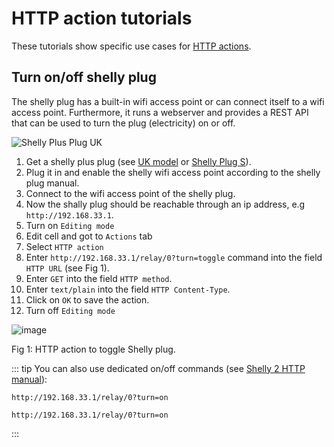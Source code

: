 # HTTP action tutorials

These tutorials show specific use cases for [HTTP actions](../08_actions.md#http-action).

## Turn on/off shelly plug

The shelly plug has a built-in wifi access point or can connect itself to a wifi access point. Furthermore, it runs a webserver and provides a REST API that can be used to turn the plug (electricity) on or off.

![Shelly Plus Plug UK](https://www.shelly.com/_Resources/Persistent/8/2/b/e/82beea31e4b257307de29a5671e3738113348abb/Shelly_Plus_PlugUK_x1-625x625.png)

1. Get a shelly plus plug (see [UK model](https://www.shelly.com/en-de/products/product-overview/shelly-plus-plug-uk) or [Shelly Plug S](https://www.amazon.de/s?k=shelly+s+plug&adgrpid=71094184076&hvadid=352674859116&hvdev=c&hvlocphy=1000739&hvnetw=g&hvqmt=e&hvrand=3009423075800256500&hvtargid=kwd-910071249511&hydadcr=1608_1721139&tag=googhydr08-21&ref=pd_sl_2xiktl7icw_e)).
2. Plug it in and enable the shelly wifi access point according to the shelly plug manual.
3. Connect to the wifi access point of the shelly plug. 
4. Now the shally plug should be reachable through an ip address, e.g ```http://192.168.33.1```.
5. Turn on ```Editing mode```
6. Edit cell and got to ```Actions``` tab
7. Select ```HTTP action```
8. Enter ```http://192.168.33.1/relay/0?turn=toggle``` command into the field ```HTTP URL``` (see Fig 1).
9. Enter ```GET``` into the field ```HTTP method```.
10. Enter ```text/plain``` into the field ```HTTP Content-Type```.
9. Click on ```OK``` to save the action.
10. Turn off ```Editing mode```

![image](https://github.com/asterics/AsTeRICS-Grid/assets/4621810/56792e15-1162-43ff-a112-f95d0a29d0c0)

Fig 1: HTTP action to toggle Shelly plug.
 
::: tip
You can also use dedicated on/off commands (see [Shelly 2 HTTP manual](https://shelly-api-docs.shelly.cloud/gen1/#shelly2)):
```
http://192.168.33.1/relay/0?turn=on
```
```
http://192.168.33.1/relay/0?turn=on
```
:::